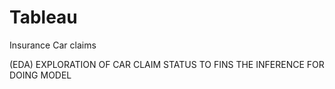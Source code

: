 # Tableau
Insurance Car claims

(EDA) EXPLORATION OF CAR CLAIM STATUS TO FINS THE INFERENCE FOR DOING MODEL
